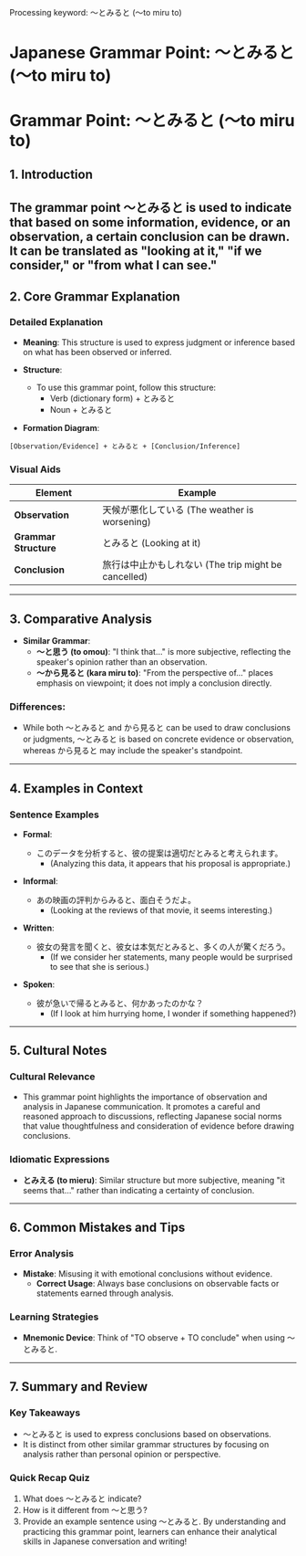 Processing keyword: ～とみると (〜to miru to)
# Japanese Grammar Point: ～とみると (〜to miru to)
# Grammar Point: ～とみると (〜to miru to)
## 1. Introduction
The grammar point ～とみると is used to indicate that based on some information, evidence, or an observation, a certain conclusion can be drawn. It can be translated as "looking at it," "if we consider," or "from what I can see."
---
## 2. Core Grammar Explanation
### Detailed Explanation
- **Meaning**: This structure is used to express judgment or inference based on what has been observed or inferred.
- **Structure**: 
  - To use this grammar point, follow this structure:
    - Verb (dictionary form) + とみると
    - Noun + とみると
  
- **Formation Diagram**:
```
[Observation/Evidence] + とみると + [Conclusion/Inference]
```
### Visual Aids
| Element               | Example                 |
|----------------------|-------------------------|
| **Observation**      | 天候が悪化している (The weather is worsening) |
| **Grammar Structure**| とみると (Looking at it) |
| **Conclusion**       | 旅行は中止かもしれない (The trip might be cancelled) |
---
## 3. Comparative Analysis
- **Similar Grammar**: 
  - **～と思う (to omou)**: "I think that…" is more subjective, reflecting the speaker's opinion rather than an observation.
  - **～から見ると (kara miru to)**: "From the perspective of…" places emphasis on viewpoint; it does not imply a conclusion directly.
### Differences:
- While both ～とみると and から見ると can be used to draw conclusions or judgments, ～とみると is based on concrete evidence or observation, whereas から見ると may include the speaker's standpoint.
---
## 4. Examples in Context
### Sentence Examples
- **Formal**: 
  - このデータを分析すると、彼の提案は適切だとみると考えられます。
    - (Analyzing this data, it appears that his proposal is appropriate.)
  
- **Informal**:
  - あの映画の評判からみると、面白そうだよ。
    - (Looking at the reviews of that movie, it seems interesting.)
  
- **Written**: 
  - 彼女の発言を聞くと、彼女は本気だとみると、多くの人が驚くだろう。
    - (If we consider her statements, many people would be surprised to see that she is serious.)
  
- **Spoken**: 
  - 彼が急いで帰るとみると、何かあったのかな？
    - (If I look at him hurrying home, I wonder if something happened?)
---
## 5. Cultural Notes
### Cultural Relevance
- This grammar point highlights the importance of observation and analysis in Japanese communication. It promotes a careful and reasoned approach to discussions, reflecting Japanese social norms that value thoughtfulness and consideration of evidence before drawing conclusions.
### Idiomatic Expressions
- **とみえる (to mieru)**: Similar structure but more subjective, meaning "it seems that…" rather than indicating a certainty of conclusion.
---
## 6. Common Mistakes and Tips
### Error Analysis
- **Mistake**: Misusing it with emotional conclusions without evidence.
  - **Correct Usage**: Always base conclusions on observable facts or statements earned through analysis.
### Learning Strategies
- **Mnemonic Device**: Think of "TO observe + TO conclude" when using ～とみると.
---
## 7. Summary and Review
### Key Takeaways
- ～とみると is used to express conclusions based on observations.
- It is distinct from other similar grammar structures by focusing on analysis rather than personal opinion or perspective.
### Quick Recap Quiz
1. What does ～とみると indicate?
2. How is it different from ～と思う?
3. Provide an example sentence using ～とみると.
By understanding and practicing this grammar point, learners can enhance their analytical skills in Japanese conversation and writing!
